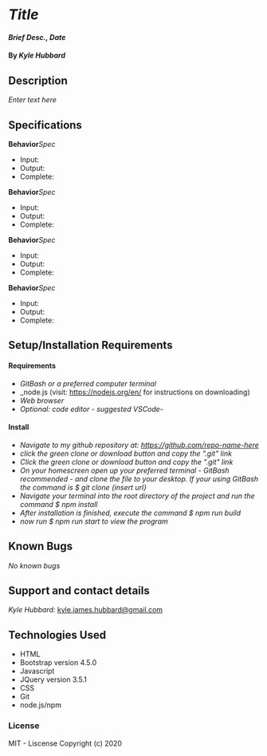 # _Title_
#### _Brief Desc., Date_
#### By _**Kyle Hubbard**_
## Description
_Enter text here_

## Specifications

**Behavior**_Spec_
* Input: 
* Output: 
* Complete: 

**Behavior**_Spec_
* Input: 
* Output: 
* Complete:

**Behavior**_Spec_
* Input: 
* Output: 
* Complete:

**Behavior**_Spec_
* Input: 
* Output: 
* Complete:

## Setup/Installation Requirements

#### Requirements
* _GitBash or a preferred computer terminal_
* _node.js (visit: https://nodejs.org/en/ for instructions on downloading)
* _Web browser_
* _Optional: code editor - suggested VSCode-_

#### Install
* _Navigate to my github repository at: https://github.com/repo-name-here_
* _click the green clone or download button and copy the ".git" link_
* _Click the green clone or download button and copy the ".git" link_
* _On your homescreen open up your preferred terminal - GitBash recommended - and clone the file to your desktop. If your using GitBash the command is $ git clone {insert url}_
* _Navigate your terminal into the root directory of the project and run the command $ npm install_
* _After installation is finished, execute the command $ npm run build_
* _now run $ npm run start to view the program_

## Known Bugs
_No known bugs_

## Support and contact details
_Kyle Hubbard:_
kyle.james.hubbard@gmail.com

## Technologies Used
* HTML
* Bootstrap version 4.5.0
* Javascript
* JQuery version 3.5.1
* CSS
* Git
* node.js/npm

### License
MIT - Liscense
Copyright (c) 2020 